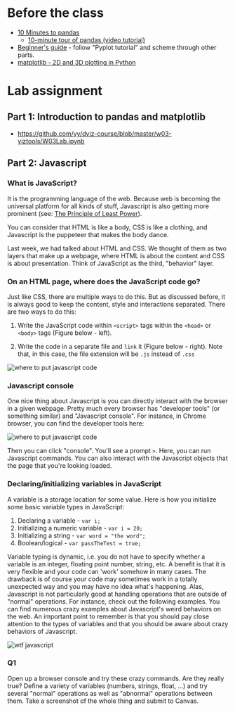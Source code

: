 # Before the class

- [10 Minutes to pandas](http://pandas.pydata.org/pandas-docs/stable/10min.html)
  - [10-minute tour of pandas (video tutorial)](https://vimeo.com/59324550)
- [Beginner's guide](http://matplotlib.org/users/beginner.html) - follow "Pyplot tutorial" and scheme through other parts. 
- [matplotlib - 2D and 3D plotting in Python](http://nbviewer.ipython.org/github/jrjohansson/scientific-python-lectures/blob/master/Lecture-4-Matplotlib.ipynb)

# Lab assignment

## Part 1: Introduction to pandas and matplotlib

- https://github.com/yy/dviz-course/blob/master/w03-viztools/W03Lab.ipynb

## Part 2: Javascript

### What is JavaScript? 

It is the programming language of the web. Because web is becoming the
universal platform for all kinds of stuff, Javascript is also getting more
prominent (see: [The Principle of Least Power][atwood]). 

You can consider that HTML is like a body, CSS is like a clothing, and
Javascript is the puppeteer that makes the body dance. 

Last week, we had talked about HTML and CSS. We thought of them as two layers
that make up a webpage, where HTML is about the content and CSS is about
presentation. Think of JavaScript as the third, "behavior" layer. 

### On an HTML page, where does the JavaScript code go?

Just like CSS, there are multiple ways to do this. But as discussed before, it
is always good to keep the content, style and interactions separated. There are
two ways to do this:

1. Write the JavaScript code within `<script>` tags within the `<head>` or
   `<body>` tags (Figure below - left).

1. Write the code in a separate file and `link` it (Figure below - right). Note
   that, in this case, the file extension will be `.js` instead of `.css`


![where to put javascript code](https://github.com/yy/dviz-course/blob/master/w03-viztools/js_where.png)

### Javascript console

One nice thing about Javascript is you can directly interact with the browser
in a given webpage. Pretty much every browser has "developer tools" (or
something similar) and "Javascript console". For instance, in Chrome browser,
you can find the developer tools here: 

![where to put javascript code](https://github.com/yy/dviz-course/blob/master/w03-viztools/chrome_devtool.png)

Then you can click "console". You'll see a prompt `>`. Here, you can run
Javascript commands. You can also interact with the Javascript objects that the
page that you're looking loaded. 

### Declaring/initializing variables in JavaScript

A variable is a storage location for some value. Here is how you initialize
some basic variable types in JavaScript:

1. Declaring a variable - `var i;`
1. Initializing a numeric variable - `var i = 20;`
1. Initializing a string - `var word = "the word";`
1. Boolean/logical - `var passTheTest = true;`

Variable typing is dynamic, i.e. you do not have to specify whether a variable
is an integer, floating point number, string, etc. A benefit is that it is very
flexible and your code can 'work' somehow in many cases. The drawback is of
course your code may sometimes work in a totally unexpected way and you may
have no idea what's happening. Alas, Javascript is not particularly good at
handling operations that are outside of "normal" operations. For instance,
check out the following examples. You can find numerous crazy examples about
Javascript's weird behaviors on the web. An important point to remember is that
you should pay close attention to the types of variables and that you should be
aware about crazy behaviors of Javascript. 

![wtf javascript](https://pbs.twimg.com/media/CpZUexOVUAE1Ihb.jpg)

### Q1 

Open up a browser console and try these crazy commands. Are they really
true? Define a variety of variables (numbers, strings, float, ...) and try
several "normal" operations as well as "abnormal" operations between them. Take
a screenshot of the whole thing and submit to Canvas. 

[atwood]: https://blog.codinghorror.com/the-principle-of-least-power/
